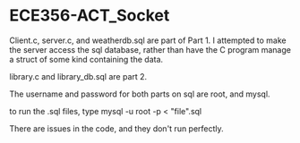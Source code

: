 # ECE356-ACT_Socket



Client.c, server.c, and weatherdb.sql are part of Part 1. I attempted to make the server access the sql database, rather than have the C program manage a struct of some kind containing the data.



library.c and library_db.sql are part 2. 

The username and password for both parts on sql are root, and mysql.

to run the .sql files, type mysql -u root -p < "file".sql

There are issues in the code, and they don't run perfectly. 
